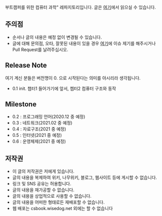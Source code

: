 부트캠퍼를 위한 컴퓨터 과학" 레파지토리입니다.
글은 [여기](https://csbooks.wisedog.net)에서 읽으실 수 있습니다.

## 주의점

- 순서나 글의 내용은 예정 없이 변경될 수 있습니다.
- 글에 대해 문의점, 오타, 잘못된 내용이 있을 경우 [여기](https://github.com/wisedog/csbooks/issues)에 이슈 제기를 해주시거나 Pull Request를 날려주십시오.

## Release Note

여기 계신 분들은 버전명이 0. 으로 시작된다는 의미를 아시리라 생각됩니다.

- 0.1
init. 챕터1 들어가기에 앞서, 쳅터2 컴퓨터 구조와 동작 

## Milestone

- 0.2 : 프로그래밍 언어(2020.12 중 예정)
- 0.3 : 네트워크(2021.02 중 예정)
- 0.4 : 자료구조(2021 중 예정)
- 0.5 : 인터넷(2021 중 예정)
- 0.6 : 운영체제(2021 중 예정)

## 저작권

- 이 글의 저작권은 저에게 있습니다.
- 글의 내용을 복제하여 위키, 나무위키, 블로그, 웹사이트 등에 게시할 수 없습니다.
- 링크 및 SNS 공유는 허용합니다.
- 글의 내용을 재가공할 수 없습니다.
- 글의 내용을 상업적으로 사용할 수 없습니다.
- 글의 내용을 어떠한 형태로든 재배포할 수 없습니다.
- 웹 배포는 csbook.wisedog.net 외에는 할 수 없습니다
